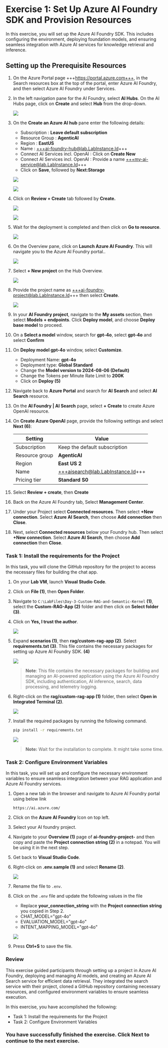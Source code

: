 # Exercise 1: Set Up Azure AI Foundry SDK and Provision Resources 

In this exercise, you will set up the Azure AI Foundry SDK. This includes configuring the environment, deploying foundation models, and ensuring seamless integration with Azure AI services for knowledge retrieval and inference.

## Setting up the Prerequisite Resources


1. On the Azure Portal page +++https://portal.azure.com+++, in the Search resources box at the top of the portal, enter Azure AI Foundry, and then select Azure AI Foundry under Services.


2. In the left navigation pane for the AI Foundry, select **AI Hubs**. On the AI Hubs page, click on **Create** and select **Hub** from the drop-down.
   
   ![](/media/day2ex1-001.png)

4. On the **Create an Azure AI hub** pane enter the following details:
   - Subscription : **Leave default subscription**
   - Resource Group :  **AgenticAI**
   - Region : **EastUS**
   - Name : +++ai-foundry-hub@lab.LabInstance.Id+++ 
   - Connect AI Services incl. OpenAI : Click on **Create New**
   - Connect AI Services incl. OpenAI : Provide a name +++my-ai-service@lab.LabInstance.Id+++  
   - Click on **Save**, followed by **Next:Storage**

   ![](./media/day2ex1-003.png)

   ![](./media/day2ex1-004.png)
   
6. Click on **Review + Create** tab followed by **Create.**

    ![](./media/day2ex1-005.png)

    ![](./media/day2ex1-006.png)
   
8. Wait for the deployment is completed and then click on **Go to resource**.

    ![](./media/day2ex1-007.png)
   
10. On the Overview pane, click on **Launch Azure AI Foundry**. This will navigate you to the Azure AI Foundry portal..

    ![](./media/day2ex1-008.png)
    
12. Select **+ New project** on the Hub Overview.

    ![](./media/day2ex1-009.png)
    
14. Provide the project name as +++ai-foundry-project@lab.LabInstance.Id+++ then select **Create**.

    ![](./media/day2ex1-010.png)
    
1. In your **AI Foundry project**, navigate to the **My assets** section, then select **Models + endpoints**. Click **Deploy model**, and choose **Deploy base model** to proceed.

1. On a **Select a model** window, search for **gpt-4o**, select **gpt-4o** and select **Confirm**


1. On **Deploy model gpt-4o** window, select **Customize**.


      - Deployment Name: **gpt-4o**
      - Deployment type: **Global Standard**
      - Change the **Model version to 2024-08-06 (Default)**
      - Change the Tokens per Minute Rate Limit to **200K**
      - Click on **Deploy (5)**

1. Navigate back to **Azure Portal** and search for **AI Search** and select **AI Search** resource.


1. On the **AI Foundry | AI Search** page, select **+ Create** to create Azure OpenAI resource.


1. On **Create Azure OpenAI** page, provide the following settings and select **Next (6)**:

      | Setting | Value | 
      | --- | --- |
      | Subscription | Keep the default subscription |
      | Resource group | **AgenticAI** |
      | Region | **East US 2** |
      | Name | +++aisearch@lab.LabInstance.Id+++ |
      | Pricing tier | **Standard S0** |


1. Select **Review + create**, then **Create**

1. Back on the Azure AI Foundry tab, Select **Management Center**.

1. Under your Project select **Connected resources**.  Then select **+New connection**.  Select **Azure AI Search**, then choose **Add connection** then **Close**.

1. Next, select **Connected resources** below your Foundry hub. Then select **+New connection**.  Select **Azure AI Search**, then choose **Add connection** then **Close**.




### Task 1: Install the requirements for the Project

In this task, you will clone the GitHub repository for the project to access the necessary files for building the chat app.

1. On your **Lab VM**, launch **Visual Studio Code**.

1. Click on **File (1)**, then **Open Folder**.

1. Navigate to `C:\LabFiles\Day-3-Custom-RAG-and-Semantic-Kernel` **(1)**, select the **Custom-RAG-App (2)** folder and then click on **Select folder (3)**.

1. Click on **Yes, I trust the author**.

    ![](../media/af25.png)

1. Expand **scenarios (1)**, then **rag/custom-rag-app (2)**. Select **requirements.txt (3)**. This file contains the necessary packages for setting up Azure AI Foundry SDK. **(4)**

    ![](../media/af-27.png)

     >**Note**: This file contains the necessary packages for building and managing an AI-powered application using the Azure AI Foundry SDK, including authentication, AI inference, search, data processing, and telemetry logging.

1. Right-click on the **rag/custom-rag-app (1)** folder, then select **Open in Integrated Terminal (2)**.

    ![](../media/af26.png)

1. Install the required packages by running the following command.

    ```bash
    pip install -r requirements.txt
    ```

    ![](../media/af28.png)    

      >**Note:** Wait for the installation to complete. It might take some time.


### Task 2: Configure Environment Variables

In this task, you will set up and configure the necessary environment variables to ensure seamless integration between your RAG application and Azure AI Foundry services.

1. Open a new tab in the browser and navigate to Azure AI Foundry portal using below link

    ```
    https://ai.azure.com/
    ```

1. Click on the **Azure AI Foundry** Icon on top left.
1. Select your AI foundry project.
1. Navigate to your **Overview (1)** page of **ai-foundry-project-<inject key="Deployment ID" enableCopy="false"></inject>** and then copy and paste the **Project connection string (2)** in a notepad. You will be using it in the next step.

1. Get back to **Visual Studio Code**.

1. Right-click on **.env.sample (1)** and select **Rename (2)**.

    ![](../media/af29.png)

1. Rename the file to `.env`.

1. Click on the `.env` file and update the following values in the file

    - Replace **your_connection_string** with the **Project connection string** you copied in Step 2.
    - CHAT_MODEL="gpt-4o"
    - EVALUATION_MODEL="gpt-4o"
    - INTENT_MAPPING_MODEL="gpt-4o"

    ![](../media/focus6.png)

1. Press **Ctrl+S** to save the file.

### Review

This exercise guided participants through setting up a project in Azure AI Foundry, deploying and managing AI models, and creating an Azure AI Search service for efficient data retrieval. They integrated the search service with their project, cloned a GitHub repository containing necessary resources, and configured environment variables to ensure seamless execution.

In this exercise, you have accomplished the following:
- Task 1: Install the requirements for the Project
- Task 2: Configure Environment Variables

### You have successfully finished the exercise. Click **Next** to continue to the next exercise.
